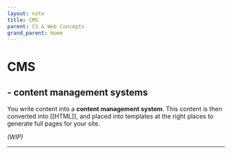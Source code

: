 ```yaml
---
layout: note
title: CMS
parent: CS & Web Concepts
grand_parent: Home
---
```


# CMS

## - content management systems

You write content into a **content management system**. This content is then converted into [[HTML]], and placed into templates at the right places to generate full pages for your site.

_(WIP)_

---
